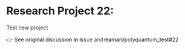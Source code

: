 # Research Project 22:
Test new project

👉 See original discussion in issue andreamari/polyquantum_test#22
